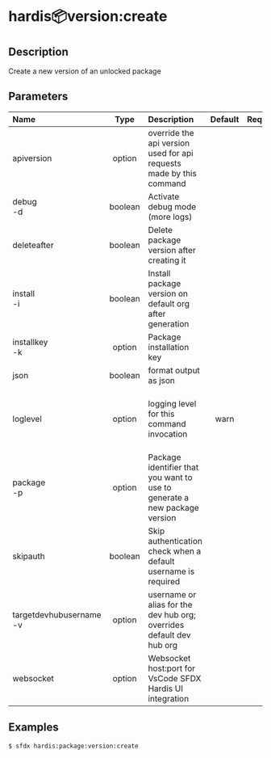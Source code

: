<!-- This file has been generated with command 'sfdx hardis:doc:plugin:generate'. Please do not update it manually or it may be overwritten -->
# hardis:package:version:create

## Description

Create a new version of an unlocked package

## Parameters

|Name|Type|Description|Default|Required|Options|
|:---|:--:|:----------|:-----:|:------:|:-----:|
|apiversion|option|override the api version used for api requests made by this command||||
|debug<br/>-d|boolean|Activate debug mode (more logs)||||
|deleteafter|boolean|Delete package version after creating it||||
|install<br/>-i|boolean|Install package version on default org after generation||||
|installkey<br/>-k|option|Package installation key||||
|json|boolean|format output as json||||
|loglevel|option|logging level for this command invocation|warn||trace<br/>debug<br/>info<br/>warn<br/>error<br/>fatal|
|package<br/>-p|option|Package identifier that you want to use to generate a new package version||||
|skipauth|boolean|Skip authentication check when a default username is required||||
|targetdevhubusername<br/>-v|option|username or alias for the dev hub org; overrides default dev hub org||||
|websocket|option|Websocket host:port for VsCode SFDX Hardis UI integration||||

## Examples

```shell
$ sfdx hardis:package:version:create
```


